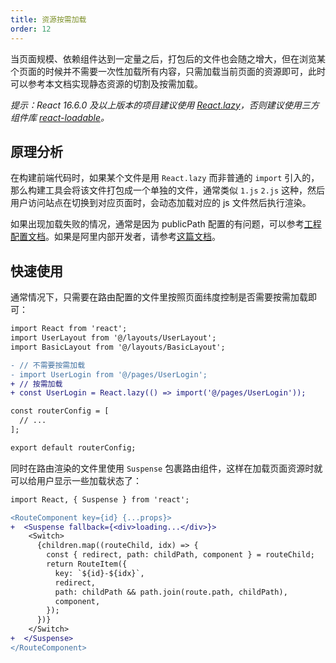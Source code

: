 ```yaml
---
title: 资源按需加载
order: 12
---
```


当页面规模、依赖组件达到一定量之后，打包后的文件也会随之增大，但在浏览某个页面的时候并不需要一次性加载所有内容，只需加载当前页面的资源即可，此时可以参考本文档实现静态资源的切割及按需加载。

*提示：React 16.6.0 及以上版本的项目建议使用 [React.lazy](https://reactjs.org/docs/code-splitting.html#reactlazy)，否则建议使用三方
组件库 [react-loadable](https://github.com/jamiebuilds/react-loadable)。*

## 原理分析

在构建前端代码时，如果某个文件是用 `React.lazy` 而非普通的 `import` 引入的，那么构建工具会将该文件打包成一个单独的文件，通常类似 `1.js` `2.js` 这种，然后用户访问站点在切换到对应页面时，会动态加载对应的 js 文件然后执行渲染。

如果出现加载失败的情况，通常是因为 publicPath 配置的有问题，可以参考[工程配置文档](/docs/guide/dev/build#publicPath)。如果是阿里内部开发者，请参考[这篇文档](https://yuque.antfin-inc.com/ice/rdy99p/angwyx)。

## 快速使用

通常情况下，只需要在路由配置的文件里按照页面纬度控制是否需要按需加载即可：

```diff
import React from 'react';
import UserLayout from '@/layouts/UserLayout';
import BasicLayout from '@/layouts/BasicLayout';

- // 不需要按需加载
- import UserLogin from '@/pages/UserLogin';
+ // 按需加载
+ const UserLogin = React.lazy(() => import('@/pages/UserLogin'));

const routerConfig = [
  // ...
];

export default routerConfig;
```

同时在路由渲染的文件里使用 `Suspense` 包裹路由组件，这样在加载页面资源时就可以给用户显示一些加载状态了：

```diff
import React, { Suspense } from 'react';

<RouteComponent key={id} {...props}>
+  <Suspense fallback={<div>loading...</div>}>
    <Switch>
      {children.map((routeChild, idx) => {
        const { redirect, path: childPath, component } = routeChild;
        return RouteItem({
          key: `${id}-${idx}`,
          redirect,
          path: childPath && path.join(route.path, childPath),
          component,
        });
      })}
    </Switch>
+  </Suspense>
</RouteComponent>
```
